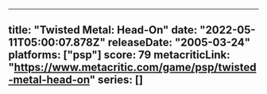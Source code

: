 
---
title: "Twisted Metal: Head-On"
date: "2022-05-11T05:00:07.878Z"
releaseDate: "2005-03-24"
platforms: ["psp"]
score: 79
metacriticLink: "https://www.metacritic.com/game/psp/twisted-metal-head-on"
series: []
---

